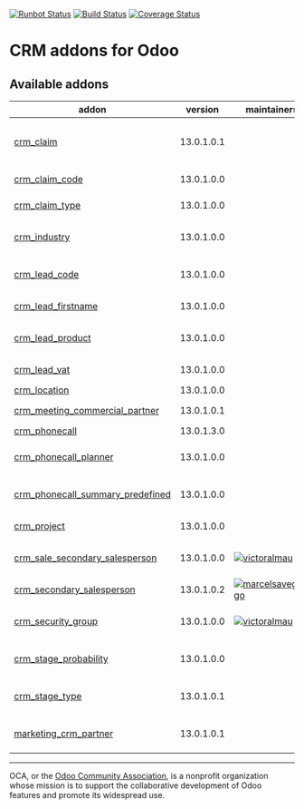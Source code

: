 [![Runbot Status](https://runbot.odoo-community.org/runbot/badge/flat/111/13.0.svg)](https://runbot.odoo-community.org/runbot/repo/github-com-oca-crm-111)
[![Build Status](https://travis-ci.org/OCA/crm.svg?branch=13.0)](https://travis-ci.org/OCA/crm)
[![Coverage Status](https://codecov.io/gh/OCA/crm/branch/13.0/graphs/badge.svg)](https://codecov.io/gh/OCA/crm/branch/13.0)

CRM addons for Odoo
===================

<!-- prettier-ignore-start -->
[//]: # (addons)

Available addons
----------------
addon | version | maintainers | summary
--- | --- | --- | ---
[crm_claim](crm_claim/) | 13.0.1.0.1 |  | Track your customers/vendors claims and grievances.
[crm_claim_code](crm_claim_code/) | 13.0.1.0.0 |  | Sequential Code for Claims
[crm_claim_type](crm_claim_type/) | 13.0.1.0.0 |  | Claim types for CRM
[crm_industry](crm_industry/) | 13.0.1.0.0 |  | Link leads/opportunities to industries
[crm_lead_code](crm_lead_code/) | 13.0.1.0.0 |  | Sequential Code for Leads / Opportunities
[crm_lead_firstname](crm_lead_firstname/) | 13.0.1.0.0 |  | Specify split names for contacts in leads
[crm_lead_product](crm_lead_product/) | 13.0.1.0.0 |  | Adds a lead line in the lead/opportunity model in odoo
[crm_lead_vat](crm_lead_vat/) | 13.0.1.0.0 |  | Add VAT field to leads
[crm_location](crm_location/) | 13.0.1.0.0 |  | CRM location
[crm_meeting_commercial_partner](crm_meeting_commercial_partner/) | 13.0.1.0.1 |  | CRM Meeting Commercial Partner
[crm_phonecall](crm_phonecall/) | 13.0.1.3.0 |  | CRM Phone Calls
[crm_phonecall_planner](crm_phonecall_planner/) | 13.0.1.0.0 |  | Schedule phone calls according to some criteria
[crm_phonecall_summary_predefined](crm_phonecall_summary_predefined/) | 13.0.1.0.0 |  | Allows to choose from a defined summary list
[crm_project](crm_project/) | 13.0.1.0.0 |  | Create Tasks from Leads/Opportunities
[crm_sale_secondary_salesperson](crm_sale_secondary_salesperson/) | 13.0.1.0.0 | [![victoralmau](https://github.com/victoralmau.png?size=30px)](https://github.com/victoralmau) | Crm Sale Secondary Salesperson
[crm_secondary_salesperson](crm_secondary_salesperson/) | 13.0.1.0.2 | [![marcelsavegnago](https://github.com/marcelsavegnago.png?size=30px)](https://github.com/marcelsavegnago) | CRM Secondary Salesperson
[crm_security_group](crm_security_group/) | 13.0.1.0.0 | [![victoralmau](https://github.com/victoralmau.png?size=30px)](https://github.com/victoralmau) | Add new group in Sales to show only CRM
[crm_stage_probability](crm_stage_probability/) | 13.0.1.0.0 |  | Define fixed probability on the stages
[crm_stage_type](crm_stage_type/) | 13.0.1.0.1 |  | Add type in the lead and opportunity stages
[marketing_crm_partner](marketing_crm_partner/) | 13.0.1.0.1 |  | Copy tracking fields from leads to partners

[//]: # (end addons)
<!-- prettier-ignore-end -->

----

OCA, or the [Odoo Community Association](http://odoo-community.org/), is a nonprofit organization whose
mission is to support the collaborative development of Odoo features and
promote its widespread use.
